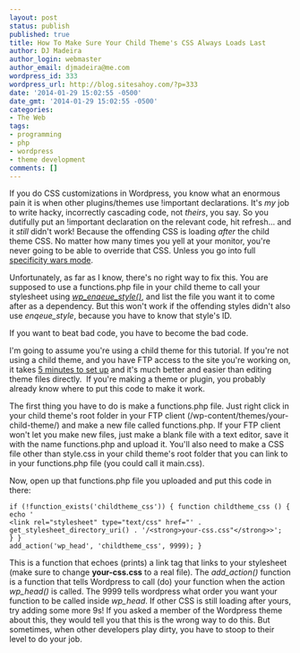 ```yaml
---
layout: post
status: publish
published: true
title: How To Make Sure Your Child Theme's CSS Always Loads Last
author: DJ Madeira
author_login: webmaster
author_email: djmadeira@me.com
wordpress_id: 333
wordpress_url: http://blog.sitesahoy.com/?p=333
date: '2014-01-29 15:02:55 -0500'
date_gmt: '2014-01-29 15:02:55 -0500'
categories:
- The Web
tags:
- programming
- php
- wordpress
- theme development
comments: []
---
```

If you do CSS customizations in Wordpress, you know what an enormous pain it is when other plugins/themes use !important declarations. It's <em>my</em> job to write hacky, incorrectly cascading code, not <em>theirs</em>, you say. So you dutifully put an !important declaration on the relevant code, hit refresh... and it <em>still</em> didn't work! Because the offending CSS is loading <em>after</em> the child theme CSS. No matter how many times you yell at your monitor, you're never going to be able to override that CSS. Unless you go into full <a href="http://www.stuffandnonsense.co.uk/archives/css_specificity_wars.html" target="_blank">specificity wars mode</a>.

Unfortunately, as far as I know, there's no right way to fix this. You are supposed to use a functions.php file in your child theme to call your stylesheet using <em><a href="http://codex.wordpress.org/Function_Reference/wp_enqueue_style" target="_blank">wp_enqeue_style()</a></em>, and list the file you want it to come after as a dependency. But this won't work if the offending styles didn't also use <em>enqeue_style</em>, because you have to know that style's ID.

If you want to beat bad code, you have to become the bad code.

I'm going to assume you're using a child theme for this tutorial. If you're not using a child theme, and you have FTP access to the site you're working on, it takes <a href="http://www.elegantthemes.com/blog/resources/wordpress-child-theme-tutorial" target="_blank">5 minutes to set up</a> and it's much better and easier than editing theme files directly. &nbsp;If you're making a theme or plugin, you probably already know where to put this code to make it work.

The first thing you have to do is make a functions.php file. Just right click in your child theme's root folder in your FTP client (/wp-content/themes/your-child-theme/) and make a new file called functions.php. If your FTP client won't let you make new files, just make a blank file with a text editor, save it with the name functions.php and upload it. You'll also need to make a CSS file other than style.css in your child theme's root folder that you can link to in your functions.php file (you could call it main.css).

Now, open up that functions.php file you uploaded and put this code in there:

<pre><code>if (!function_exists('childtheme_css')) { function childtheme_css () {
echo '
&lt;link rel="stylesheet" type="text/css" href="' . get_stylesheet_directory_uri() . '/&lt;strong&gt;your-css.css"&lt;/strong&gt;&gt;';
} }
add_action('wp_head', 'childtheme_css', 9999); }</code></pre>

This is a function that echoes (prints) a link tag that links to your stylesheet (make sure to change <strong>your-css.css</strong> to a real file). The <em>add_action()</em> function is a function that tells Wordpress to call (do) your function when the action <em>wp_head()</em> is called. The 9999 tells wordpress what order you want your function to be called inside&nbsp;<em>wp_head</em>. If other CSS is still loading after yours, try adding some more 9s!
If you asked a member of the Wordpress theme about this, they would tell you that this is the wrong way to do this. But sometimes, when other developers play dirty, you have to stoop to their level to do your job.
